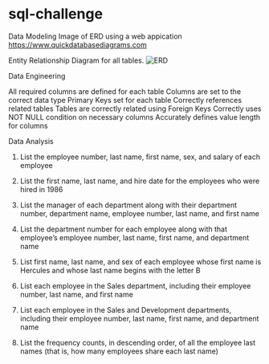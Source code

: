 # sql-challenge

Data Modeling Image of ERD using a web appication https://www.quickdatabasediagrams.com

Entity Relationship Diagram for all tables. 
![ERD](https://user-images.githubusercontent.com/124622137/235461873-b4018173-2e26-46bb-bd74-4f8c266c701d.png)

Data Engineering 

All required columns are defined for each table 
Columns are set to the correct data type 
Primary Keys set for each table 
Correctly references related tables 
Tables are correctly related using Foreign Keys 
Correctly uses NOT NULL condition on necessary columns 
Accurately defines value length for columns 


Data Analysis 

1. List the employee number, last name, first name, sex, and salary of each employee 

2. List the first name, last name, and hire date for the employees who were hired in 1986 

3. List the manager of each department along with their department number, department name, employee number, last name, and first name 

4. List the department number for each employee along with that employee’s employee number, last name, first name, and department name 

5. List first name, last name, and sex of each employee whose first name is Hercules and whose last name begins with the letter B 

6. List each employee in the Sales department, including their employee number, last name, and first name 
 
7. List each employee in the Sales and Development departments, including their employee number, last name, first name, and department name 

8. List the frequency counts, in descending order, of all the employee last names (that is, how many employees share each last name) 
